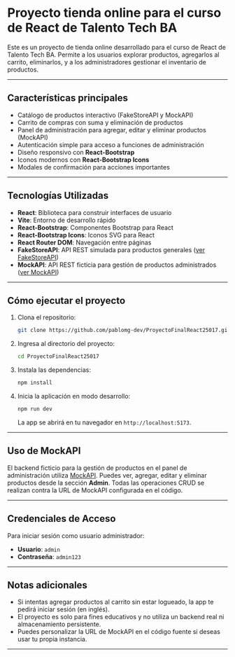 # Proyecto tienda online para el curso de React de Talento Tech BA

Este es un proyecto de tienda online desarrollado para el curso de React de Talento Tech BA. Permite a los usuarios explorar productos, agregarlos al carrito, eliminarlos, y a los administradores gestionar el inventario de productos.

---

## Características principales

- Catálogo de productos interactivo (FakeStoreAPI y MockAPI)
- Carrito de compras con suma y eliminación de productos
- Panel de administración para agregar, editar y eliminar productos (MockAPI)
- Autenticación simple para acceso a funciones de administración
- Diseño responsivo con **React-Bootstrap**
- Iconos modernos con **React-Bootstrap Icons**
- Modales de confirmación para acciones importantes

---

## Tecnologías Utilizadas

- **React**: Biblioteca para construir interfaces de usuario
- **Vite**: Entorno de desarrollo rápido
- **React-Bootstrap**: Componentes Bootstrap para React
- **React-Bootstrap Icons**: Iconos SVG para React
- **React Router DOM**: Navegación entre páginas
- **FakeStoreAPI**: API REST simulada para productos generales ([ver FakeStoreAPI](https://fakestoreapi.com/))
- **MockAPI**: API REST ficticia para gestión de productos administrados ([ver MockAPI](https://mockapi.io/))

---

## Cómo ejecutar el proyecto

1. Clona el repositorio:
    ```bash
    git clone https://github.com/pablomg-dev/ProyectoFinalReact25017.git
    ```
2. Ingresa al directorio del proyecto:
    ```bash
    cd ProyectoFinalReact25017
    ```
3. Instala las dependencias:
    ```bash
    npm install
    ```
4. Inicia la aplicación en modo desarrollo:
    ```bash
    npm run dev
    ```
    La app se abrirá en tu navegador en `http://localhost:5173`.

---

## Uso de MockAPI

El backend ficticio para la gestión de productos en el panel de administración utiliza [MockAPI](https://mockapi.io/). Puedes ver, agregar, editar y eliminar productos desde la sección **Admin**. Todas las operaciones CRUD se realizan contra la URL de MockAPI configurada en el código.

---

## Credenciales de Acceso

Para iniciar sesión como usuario administrador:

- **Usuario**: `admin`
- **Contraseña**: `admin123`

---

## Notas adicionales

- Si intentas agregar productos al carrito sin estar logueado, la app te pedirá iniciar sesión (en inglés).
- El proyecto es solo para fines educativos y no utiliza un backend real ni almacenamiento persistente.
- Puedes personalizar la URL de MockAPI en el código fuente si deseas usar tu propia instancia.

---
